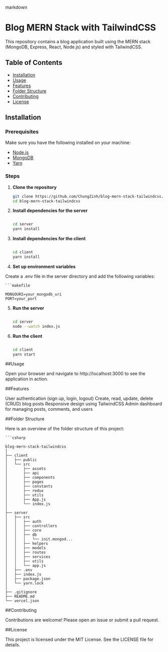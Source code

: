 markdown

# Blog MERN Stack with TailwindCSS

This repository contains a blog application built using the MERN stack (MongoDB, Express, React, Node.js) and styled with TailwindCSS.

## Table of Contents

- [Installation](#installation)
- [Usage](#usage)
- [Features](#features)
- [Folder Structure](#folder-structure)
- [Contributing](#contributing)
- [License](#license)

## Installation

### Prerequisites

Make sure you have the following installed on your machine:

- [Node.js](https://nodejs.org/)
- [MongoDB](https://www.mongodb.com/)
- [Yarn](https://classic.yarnpkg.com/lang/en/)

### Steps

1. **Clone the repository**

    ```bash
    git clone https://github.com/ChungZinh/blog-mern-stack-tailwindcss.git
    cd blog-mern-stack-tailwindcss

2. **Install dependencies for the server**

    ```bash

    cd server
    yarn install

3. **Install dependencies for the client**

    ```bash

    cd client
    yarn install

4. **Set up environment variables**

Create a .env file in the server directory and add the following variables:

    ```makefile

    MONGOURI=your_mongodb_uri
    PORT=your_port

5. **Run the server**

    ```bash

    cd server
    node --watch index.js

6. **Run the client**

    ```bash

    cd client
    yarn start

##Usage

Open your browser and navigate to http://localhost:3000 to see the application in action.

##Features

   User authentication (sign up, login, logout)
   Create, read, update, delete (CRUD) blog posts
   Responsive design using TailwindCSS
   Admin dashboard for managing posts, comments, and users

##Folder Structure

Here is an overview of the folder structure of this project:

    ```csharp

    blog-mern-stack-tailwindcss
    │
    ├── client
    │   ├── public
    │   └── src
    │       ├── assets
    │       ├── api
    │       ├── components
    │       ├── pages
    │       ├── constants
    │       ├── redux
    │       ├── utils
    │       ├── App.js
    │       └── index.js
    │
    ├── server
    │   ├── src
    │   │   ├── auth
    │   │   ├── controllers
    │   │   ├── core
    │   │   ├── db
    │   │   │   └── init.mongod...
    │   │   ├── helpers
    │   │   ├── models
    │   │   ├── routes
    │   │   ├── services
    │   │   ├── utils
    │   │   └── app.js
    │   ├── .env
    │   ├── index.js
    │   ├── package.json
    │   └── yarn.lock
    │
    ├── .gitignore
    ├── README.md
    └── vercel.json

##Contributing

Contributions are welcome! Please open an issue or submit a pull request.

##License

This project is licensed under the MIT License. See the LICENSE file for details.
```
